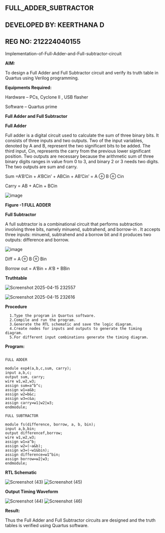 ## FULL_ADDER_SUBTRACTOR
## DEVELOPED BY: KEERTHANA D
## REG NO: 212224040155

Implementation-of-Full-Adder-and-Full-subtractor-circuit

**AIM:**

To design a Full Adder and Full Subtractor circuit and verify its truth table in Quartus using Verilog programming.

**Equipments Required:**

Hardware – PCs, Cyclone II , USB flasher

Software – Quartus prime

**Full Adder and Full Subtractor**

**Full Adder**

Full adder is a digital circuit used to calculate the sum of three binary bits. It consists of three inputs and two outputs. Two of the input variables, denoted by A and B, represent the two significant bits to be added. The third input, Cin, represents the carry from the previous lower significant position. Two outputs are necessary because the arithmetic sum of three binary digits ranges in value from 0 to 3, and binary 2 or 3 needs two digits. The two outputs are sum and carry.

Sum =A’B’Cin + A’BCin’ + ABCin + AB’Cin’ = A ⊕ B ⊕ Cin 

Carry = AB + ACin + BCin

![image](https://github.com/naavaneetha/FULL_ADDER_SUBTRACTOR/assets/154305477/0f30ba51-5ffb-4198-845f-18e054f675e7)

**Figure -1 FULL ADDER**

**Full Subtractor**

A full subtractor is a combinational circuit that performs subtraction involving three bits, namely minuend, subtrahend, and borrow-in . It accepts three inputs: minuend, subtrahend and a borrow bit and it produces two outputs: difference and borrow.

![image](https://github.com/naavaneetha/FULL_ADDER_SUBTRACTOR/assets/154305477/02b24f51-ab51-4304-9ad6-7b81ffc1ead5)

Diff = A ⊕ B ⊕ Bin 

Borrow out = A'Bin + A'B + BBin


**Truthtable**

  ![Screenshot 2025-04-15 232557](https://github.com/user-attachments/assets/55bce77d-9494-44bf-85eb-50390eafb26c)
  
  ![Screenshot 2025-04-15 232616](https://github.com/user-attachments/assets/75812374-bddf-4c87-87a7-6cea1b4bd444)



**Procedure**
```
  1.Type the program in Quartus software.
  2.Compile and run the program.
  3.Generate the RTL schematic and save the logic diagram.
  4.Create nodes for inputs and outputs to generate the timing diagram.
  5.For different input combinations generate the timing diagram.
```
 
**Program:**
```

FULL ADDER

module exp4(a,b,c,sum, carry);
input a,b,c;
output sum, carry;
wire w1,w2,w3;
assign sum=a^b^c;
assign w1=a&b;
assign w2=b&c;
assign w3=c&a;
assign carry=w1|w2|w3;
endmodule;

FULL SUBTRACTOR

module fs(difference, borrow, a, b, bin);
input a,b,bin;
output differencef,borrow;
wire w1,w2,w3;
assign w1=a^b;
assign w2=(~a&b);
assign w3=(~w1&bin);
assign difference=w1^bin;
assign borrow=w2|w3;
endmodule;
```

**RTL Schematic**

 ![Screenshot (43)](https://github.com/user-attachments/assets/8dac6c65-f418-473d-8f9b-31765c6b2c6f)
 ![Screenshot (45)](https://github.com/user-attachments/assets/b07d4597-77f0-4de2-bf62-e4881a86364c)


**Output Timing Waveform**

 ![Screenshot (44)](https://github.com/user-attachments/assets/7bebeeb0-67db-47b5-b8c3-30c8afb18830)
 ![Screenshot (46)](https://github.com/user-attachments/assets/4df8051e-1036-4a32-b2eb-c9a274118663)


**Result:**

  Thus the Full Adder and Full Subtractor circuits are designed and the truth tables is verified using Quartus software.



